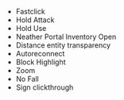 - Fastclick
- Hold Attack
- Hold Use
- Neather Portal Inventory Open
- Distance entity transparency
- Autoreconnect
- Block Highlight
- Zoom
- No Fall
- Sign clickthrough